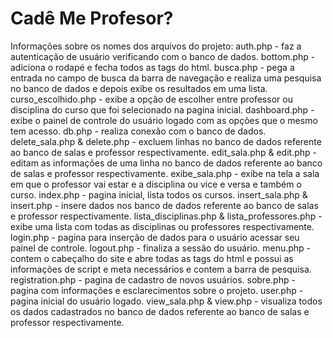 # Cadê Me Profesor?

Informações sobre os nomes dos arquivos do projeto:
auth.php - faz a autenticação de usuário verificando com o banco de dados.
bottom.php - adiciona o rodapé e fecha todos as tags do html.
busca.php - pega a entrada no campo de busca da barra de navegação e realiza uma pesquisa no banco de dados e depois exibe os resultados em uma lista.
curso_escolhido.php - exibe a opção de escolher entre professor ou disciplina do curso que foi selecionado na pagina inicial.
dashboard.php - exibe o painel de controle do usuário logado com as opções que o mesmo tem acesso.
db.php - realiza conexão com o banco de dados.
delete_sala.php & delete.php - excluem linhas no banco de dados referente ao banco de salas e professor respectivamente.
edit_sala.php & edit.php - editam as informações de uma linha no banco de dados referente ao banco de salas e professor respectivamente.
exibe_sala.php - exibe na tela a sala em que o professor vai estar e a disciplina ou vice e versa e também o curso.
index.php - pagina inicial, lista todos os cursos.
insert_sala.php & insert.php - insere dados nos banco de dados referente ao banco de salas e professor respectivamente.
lista_disciplinas.php & lista_professores.php - exibe uma lista com todas as disciplinas ou professores respectivamente.
login.php - pagina para inserção de dados para o usuário acessar seu painel de controle.
logout.php - finaliza a sessão do usuário.
menu.php - contem o cabeçalho do site e abre todas as tags do html e possui as informações de script e meta necessários e contem a barra de pesquisa.
registration.php - pagina de cadastro de novos usuários.
sobre.php - pagina com informações e esclarecimentos sobre o projeto.
user.php - pagina inicial do usuário logado.
view_sala.php & view.php - visualiza todos os dados cadastrados no banco de dados referente ao banco de salas e professor respectivamente.
